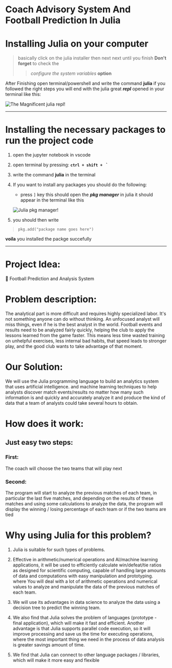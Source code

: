 # Coach Advisory System And Football Prediction In Julia

# Installing Julia on your computer 

>basically click on the julia installer then next next until you finish **Don't forget** to check the 
>> *configure the system variables* **option**

After Finishing open terminal/powershell and write the command **julia** if you followed the right steps you will end with the julia great ***repl*** opened in your terminal like this: 

![The Magnificent julia repl!](https://github.com/Noureldin2303/Coach_Advisory_System_And_Football_Prediction_In_Julia/blob/main/Coach%20advisory%20System%20in%20julia/Readme/juliarepl.png?raw=true "Julia Repl")

---

# Installing the necessary packages to run the project code
 1. open the jupyter notebook in vscode 
 2. open terminal by pressing: **`ctrl + shift + ` `**
 3. write the command **julia** in the terminal
 4. If you want to install any packages you should do the following:
    - press `]` key this should open the ***pkg manager*** in julia it should appear in the terminal like this 

    ![Julia pkg manager!](https://github.com/Noureldin2303/Coach_Advisory_System_And_Football_Prediction_In_Julia/blob/main/Coach%20advisory%20System%20in%20julia/Readme/juliaPkg.png?raw=true "Julia pkg manager")
5. you should then write 
>`pkg.add("package name goes here")`

**voila** you installed the packge succefully
 
-----------------------------------------------------------------------------------------------------------------------------------------------------------------------

# Project Idea:
 Football Prediction and Analysis System

# Problem description:
The analytical part is more difficult and requires highly specialized labor. It's not something anyone can do without thinking. An unfocused analyst will miss things, even if he is the best analyst in the world.
Football events and results need to be analyzed fairly quickly, helping the club to apply the lessons learned from the game faster. This means less time wasted training on unhelpful exercises, less internal bad habits, that speed leads to stronger play, and the good club wants to take advantage of that moment.

# Our Solution:
We will use the Julia programming language to build an analytics system that uses artificial intelligence. and machine learning techniques to help analysts discover match events/results no matter how many such information is and quickly and accurately analyze it and produce the kind of data that a team of analysts could take several hours to obtain.


# How does it work:
## Just easy two steps:
### First: 
The coach will choose the two teams that will play next

### Second:
The program will start to analyze the previous matches of each team, in particular the last five matches, and depending on the results of these matches and using some calculations to analyze the data, the program will display the winning / losing percentage of each team or if the two teams are tied

# Why using Julia for this problem?

1. Julia is suitable for such types of problems.

2. Effective in arithmetic/numerical operations and AI/machine learning applications, it will be used to efficiently calculate win/defeat/tie ratios as designed for scientific computing, capable of handling large amounts of data and computations with easy manipulation and prototyping. where
You will deal with a lot of arithmetic operations and numerical values to analyze and manipulate the data of the previous matches of each team.

3. We will use its advantages in data science to analyze the data using a decision tree to predict the winning team.

4. We also find that Julia solves the problem of languages (prototype - final application), which will make it fast and efficient. Another advantage is that Julia supports parallel code execution, so it will improve processing and save us the time for executing operations, where the most important thing we need in the process of data analysis is greater savings amount of time.

5. We find that Julia can connect to other language packages / libraries, which will make it more easy and flexible

